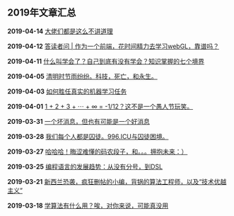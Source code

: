 ## 2019年文章汇总

**2019-04-14** [大佬们都是这么不讲道理](2019-04-14/)

**2019-04-12** [答读者问 | 作为一个前端，花时间精力去学习webGL，靠谱吗？](2019-04-12/)

**2019-04-11** [什么叫学会了？自己到底有没有学会？知识掌握的七个境界](2019-04-11/)

**2019-04-05** [清明时节雨纷纷。科技，死亡，和永生。](2019-04-05/)

**2019-04-03** [如何胜任真实的机器学习任务](2019-04-03/)

**2019-04-01** [1 + 2 + 3 + ⋯ + ∞ = -1/12？这不是一个愚人节玩笑。](2019-04-01/)

**2019-03-31** [一个坏消息，但也有可能是一个好消息](2019-03-31/)

**2019-03-28** [我们每个人都是囚徒。996.ICU与囚徒困境。](2019-03-28/)

**2019-03-27** [哈哈哈！晦涩难懂的码农段子，和。。。拥抱未来：）](2019-03-27/)

**2019-03-25** [编程语言的发展趋势：从没有分号，到DSL](2019-03-25/)

**2019-03-21** [新西兰恐袭，疯狂删帖的小编，背锅的算法工程师，以及“技术优越主义”](2019-03-21/)

**2019-03-18** [学算法有什么用？唉，对你来说，可能真没用](2019-03-18/)
